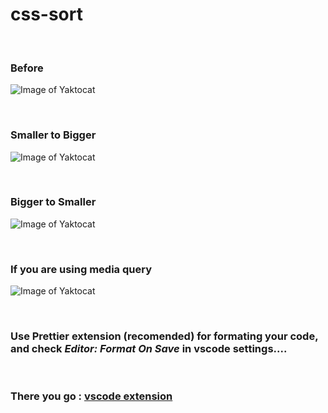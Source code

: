 # css-sort

<br>

### Before

![Image of Yaktocat](https://i.ibb.co/VSzbsw8/before.png)

<br>

### Smaller to Bigger

![Image of Yaktocat](https://i.ibb.co/6DXBWGz/min.jpg)

<br>

### Bigger to Smaller

![Image of Yaktocat](https://i.ibb.co/v1bsw1P/max.jpg)

<br>

### If you are using media query

![Image of Yaktocat](https://i.ibb.co/4Vg5ZLh/for-media-query.jpg)

<br>

### Use Prettier extension (recomended) for formating your code, and check _Editor: Format On Save_ in vscode settings....

<br>

### There you go : [vscode extension](https://marketplace.visualstudio.com/items?itemName=apriliandi246.css-sort)
